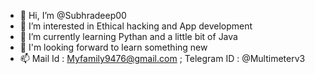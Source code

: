 - 👋 Hi, I’m @Subhradeep00
- 👀 I’m interested in Ethical hacking and App development
- 🌱 I’m currently learning Pythan and a little bit of Java
- 💞️ I'm looking forward to learn something new 
- 📫 Mail Id : Myfamily9476@gmail.com ; Telegram ID : @Multimeterv3

<!---
Subhradeep00/Subhradeep00 is a ✨ special ✨ repository because its `README.md` (this file) appears on your GitHub profile.
You can click the Preview link to take a look at your changes.
--->
